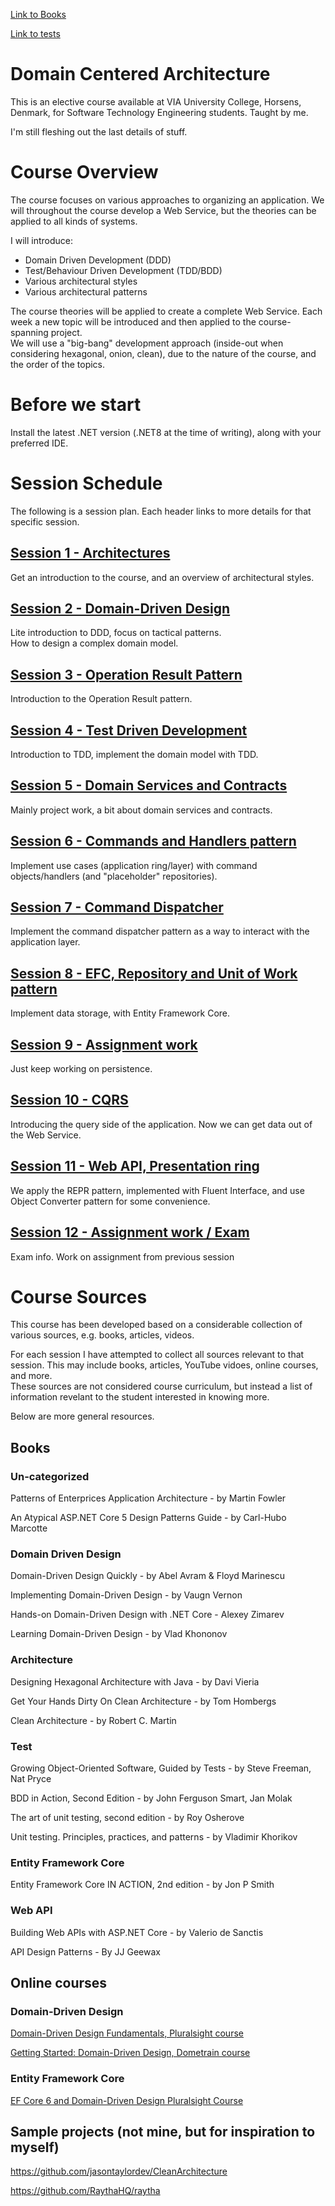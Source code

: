 [Link to Books](#Books)

[Link to tests](#Test)

# Domain Centered Architecture

This is an elective course available at VIA University College, Horsens, Denmark, for Software Technology Engineering students. Taught by me.

I'm still fleshing out the last details of stuff.

# Course Overview
The course focuses on various approaches to organizing an application. We will throughout the course develop a Web Service, but the theories can be applied to all kinds of systems.

I will introduce:
* Domain Driven Development (DDD)
* Test/Behaviour Driven Development (TDD/BDD)
* Various architectural styles
* Various architectural patterns

The course theories will be applied to create a complete Web Service. Each week a new topic will be introduced and then applied to the course-spanning project.\
We will use a "big-bang" development approach (inside-out when considering hexagonal, onion, clean), due to the nature of the course, and the order of the topics.

# Before we start
Install the latest .NET version (.NET8 at the time of writing), along with your preferred IDE.

# Session Schedule
The following is a session plan. Each header links to more details for that specific session.

## [Session 1 - Architectures](Session%2001%20-%20Architecture/Session%201.md)

Get an introduction to the course, and an overview of architectural styles.


## [Session 2 - Domain-Driven Design](Session%2002%20-%20DDD/Session%202.md)

Lite introduction to DDD, focus on tactical patterns.\
How to design a complex domain model.


## [Session 3 - Operation Result Pattern](Session%2003%20-%20Operation%20Result%20Pattern/Session%203.md)

Introduction to the Operation Result pattern.


## [Session 4 - Test Driven Development](Session%2004%20-%20TDD/Session%204.md)

Introduction to TDD, implement the domain model with TDD.


## [Session 5 - Domain Services and Contracts](Session%2005%20-%20Domain%20services,%20contracts/Session%205.md)

Mainly project work, a bit about domain services and contracts.


## [Session 6 - Commands and Handlers pattern](Session%2006%20-%20Application%20ring/Session%206.md)

Implement use cases (application ring/layer) with command objects/handlers (and "placeholder" repositories).


## [Session 7 - Command Dispatcher](Session%2007%20-%20Command%20Dispatcher/Session%207.md)

Implement the command dispatcher pattern as a way to interact with the application layer.



## [Session 8 - EFC, Repository and Unit of Work pattern](Session%2008%20-%20EFC,%20Repository,%20UoW/Session%208.md)

Implement data storage, with Entity Framework Core.


## [Session 9 - Assignment work](Session%2009%20-%20Assignment%20work/Session%209.md)

Just keep working on persistence.

## [Session 10 - CQRS](Session%2010%20-%20CQRS/Session%2010.md)

Introducing the query side of the application. Now we can get data out of the Web Service.



## [Session 11 - Web API, Presentation ring](Session%2011%20-%20Web%20API/Session%2011.md) 

We apply the REPR pattern, implemented with Fluent Interface, and use Object Converter pattern for some convenience.


## [Session 12 - Assignment work / Exam](Session%2012%20-%20Exam/Session%2012.md)

Exam info. Work on assignment from previous session


# Course Sources
This course has been developed based on a considerable collection of various sources, e.g. books, articles, videos.


For each session I have attempted to collect all sources relevant to that session. This may include books, articles, YouTube vidoes, online courses, and more.\
These sources are not considered course curriculum, but instead a list of information revelant to the student interested in knowing more.

Below are more general resources.

## Books

### Un-categorized
Patterns of Enterprices Application Architecture - by Martin Fowler

An Atypical ASP.NET Core 5 Design Patterns Guide - by Carl-Hubo Marcotte

### Domain Driven Design

Domain-Driven Design Quickly - by Abel Avram & Floyd Marinescu

Implementing Domain-Driven Design - by Vaugn Vernon

Hands-on Domain-Driven Design with .NET Core - Alexey Zimarev

Learning Domain-Driven Design - by Vlad Khononov

### Architecture
Designing Hexagonal Architecture with Java - by Davi Vieria

Get Your Hands Dirty On Clean Architecture - by Tom Hombergs

Clean Architecture - by Robert C. Martin

### Test
Growing Object-Oriented Software, Guided by Tests - by Steve Freeman, Nat Pryce

BDD in Action, Second Edition - by John Ferguson Smart, Jan Molak

The art of unit testing, second edition - by Roy Osherove

Unit testing. Principles, practices, and patterns - by Vladimir Khorikov

### Entity Framework Core
Entity Framework Core IN ACTION, 2nd edition - by Jon P Smith

### Web API
Building Web APIs with ASP.NET Core - by Valerio de Sanctis

API Design Patterns - By JJ Geewax


## Online courses

### Domain-Driven Design
[Domain-Driven Design Fundamentals, Pluralsight course](https://app.pluralsight.com/library/courses/fundamentals-domain-driven-design/table-of-contents)

[Getting Started: Domain-Driven Design, Dometrain course](https://app.dometrain.com/courses/enrolled/2167078)

### Entity Framework Core
[EF Core 6 and Domain-Driven Design Pluralsight Course](https://app.pluralsight.com/library/courses/ef-core-6-domain-driven-design/table-of-contents)

## Sample projects (not mine, but for inspiration to myself)
https://github.com/jasontaylordev/CleanArchitecture

https://github.com/RaythaHQ/raytha
